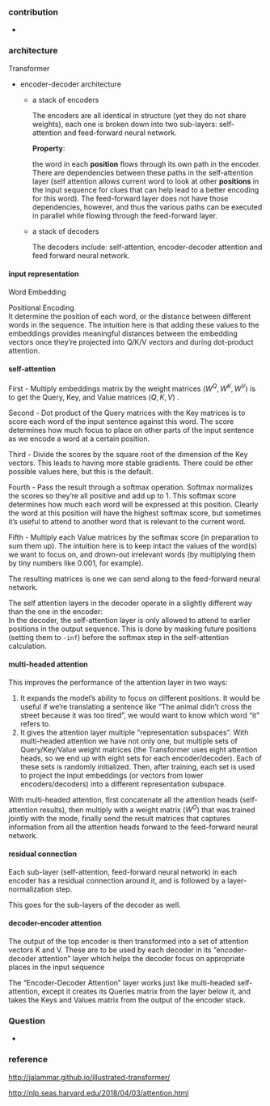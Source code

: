 ### contribution

+ 





### architecture

Transformer

+ encoder-decoder architecture

  + a stack of encoders

    The encoders are all identical in structure (yet they do not share weights), each one is broken down into two sub-layers: self-attention and feed-forward neural network.



    **Property**:

    the word in each **position** flows through its own path in the encoder. There are dependencies between these paths in the self-attention layer (self attention allows current word to look at other **positions** in the input sequence for clues that can help lead to a better encoding for this word). The feed-forward layer does not have those dependencies, however, and thus the various paths can be executed in parallel while flowing through the feed-forward layer.

  + a stack of decoders

    The decoders include: self-attention, encoder-decoder attention and feed forward neural network.


#### input representation

Word Embedding

Positional Encoding<br>It determine the position of each word, or the distance between different words in the sequence. The intuition here is that adding these values to the embeddings provides meaningful distances between the embedding vectors once they’re projected into Q/K/V vectors and during dot-product attention.



#### self-attention

First - Multiply embeddings matrix by the weight matrices ($W^Q,W^K,W^V$) is to get the Query, Key, and Value matrices ($Q,K,V$) .

Second - Dot product of the Query matrices with the Key matrices is to score each word of the input sentence against this word. The score determines how much focus to place on other parts of the input sentence as we encode a word at a certain position. 

Third  - Divide the scores by the square root of the dimension of the Key vectors. This leads to having more stable gradients. There could be other possible values here, but this is the default.

Fourth - Pass the result through a softmax operation. Softmax normalizes the scores so they’re all positive and add up to 1. This softmax score determines how much each word will be expressed at this position. Clearly the word at this position will have the highest softmax score, but sometimes it’s useful to attend to another word that is relevant to the current word.

Fifth - Multiply each Value matrices by the softmax score (in preparation to sum them up). The intuition here is to keep intact the values of the word(s) we want to focus on, and drown-out irrelevant words (by multiplying them by tiny numbers like 0.001, for example).

The resulting matrices is one we can send along to the feed-forward neural network.



The self attention layers in the decoder operate in a slightly different way than the one in the encoder:<br>In the decoder, the self-attention layer is only allowed to attend to earlier positions in the output sequence. This is done by masking future positions (setting them to `-inf`) before the softmax step in the self-attention calculation.

#### multi-headed attention

This improves the performance of the attention layer in two ways:

1. It expands the model’s ability to focus on different positions. It would be useful if we’re translating a sentence like “The animal didn’t cross the street because it was too tired”, we would want to know which word “it” refers to.
2. It gives the attention layer multiple “representation subspaces”. With multi-headed attention we have not only one, but multiple sets of Query/Key/Value weight matrices (the Transformer uses eight attention heads, so we end up with eight sets for each encoder/decoder). Each of these sets is randomly initialized. Then, after training, each set is used to project the input embeddings (or vectors from lower encoders/decoders) into a different representation subspace.



With multi-headed attention, first concatenate all the attention heads (self-attention results), then multiply with a weight matrix ($W^O$) that was trained jointly with the mode, finally send the result matrices that captures information from all the attention heads forward to the feed-forward neural network. 



#### residual connection

Each sub-layer (self-attention, feed-forward neural network) in each encoder has a residual connection around it, and is followed by a layer-normalization step.

This goes for the sub-layers of the decoder as well.



#### decoder-encoder attention

The output of the top encoder is then transformed into a set of attention vectors K and V. These are to be used by each decoder in its “encoder-decoder attention” layer which helps the decoder focus on appropriate places in the input sequence



The “Encoder-Decoder Attention” layer works just like multi-headed self-attention, except it creates its Queries matrix from the layer below it, and takes the Keys and Values matrix from the output of the encoder stack.

### Question

+ 





### reference

http://jalammar.github.io/illustrated-transformer/

http://nlp.seas.harvard.edu/2018/04/03/attention.html

